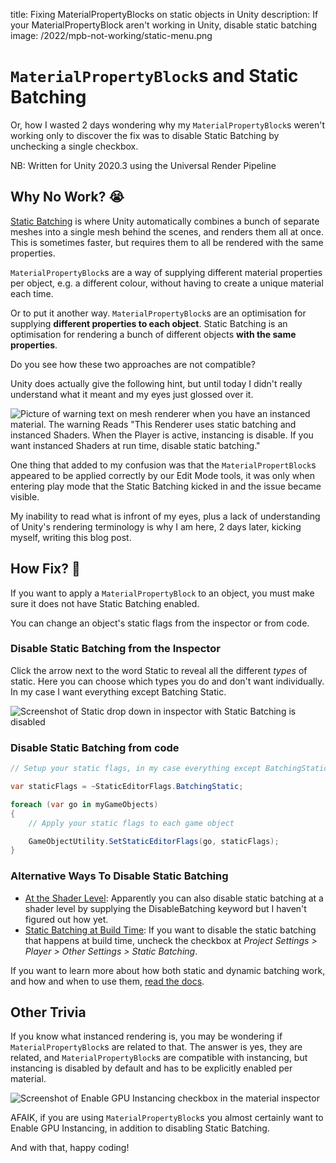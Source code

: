 title: Fixing MaterialPropertyBlocks on static objects in Unity
description: If your MaterialPropertyBlock aren't working in Unity, disable static batching
image: /2022/mpb-not-working/static-menu.png

# `MaterialPropertyBlock`s and Static Batching

Or, how I wasted 2 days wondering why my `MaterialPropertyBlock`s weren't working only to discover the fix was to disable Static Batching by unchecking a single checkbox.

NB: Written for Unity 2020.3 using the Universal Render Pipeline

## Why No Work? 😭

[Static Batching](https://docs.unity3d.com/2020.3/Documentation/Manual/static-batching.html) is where Unity automatically combines a bunch of separate meshes into a single mesh behind the scenes, and renders them all at once. This is sometimes faster, but requires them to all be rendered with the same properties.

`MaterialPropertyBlock`s are a way of supplying different material properties per object, e.g. a different colour, without having to create a unique material each time.

Or to put it another way. `MaterialPropertyBlock`s are an optimisation for supplying **different properties to each object**. Static Batching is an optimisation for rendering a bunch of different objects **with the same properties**.

Do you see how these two approaches are not compatible?

Unity does actually give the following hint, but until today I didn't really understand what it meant and my eyes just glossed over it.

![Picture of warning text on mesh renderer when you have an instanced material. The warning Reads "This Renderer uses static batching and instanced Shaders. When the Player is active, instancing is disable. If you want instanced Shaders at run time, disable static batching."](/2022/mpb-not-working/warning.png)

One thing that added to my confusion was that the `MaterialPropertBlock`s appeared to be applied correctly by our Edit Mode tools, it was only when entering play mode that the Static Batching kicked in and the issue became visible.

My inability to read what is infront of my eyes, plus a lack of understanding of Unity's rendering terminology is why I am here, 2 days later, kicking myself, writing this blog post.

## How Fix? 👷

If you want to apply a `MaterialPropertyBlock` to an object, you must make sure it does not have Static Batching enabled.

You can change an object's static flags from the inspector or from code.

### Disable Static Batching from the Inspector

Click the arrow next to the word Static to reveal all the different *types* of static. Here you can choose which types you do and don't want individually. In my case I want everything except Batching Static.

![Screenshot of Static drop down in inspector with Static Batching is disabled](/2022/mpb-not-working/static-menu.png)

### Disable Static Batching from code

```csharp
// Setup your static flags, in my case everything except BatchingStatic

var staticFlags = ~StaticEditorFlags.BatchingStatic;

foreach (var go in myGameObjects)
{
	// Apply your static flags to each game object

    GameObjectUtility.SetStaticEditorFlags(go, staticFlags);
}
```

### Alternative Ways To Disable Static Batching

* [At the Shader Level](https://docs.unity3d.com/2020.3/Documentation/Manual/static-batching.html#:~:text=The%20Mesh%20Renderer,set%20to%20true.): Apparently you can also disable static batching at a shader level by supplying the DisableBatching keyword but I haven't figured out how yet.
* [Static Batching at Build Time](https://docs.unity3d.com/2020.3/Documentation/Manual/static-batching.html#:~:text=see%20Performance%20implications.-,Static%20batching%20at%20build%20time,-You%20can%20enable): If you want to disable the static batching that happens at build time, uncheck the checkbox at *Project Settings > Player > Other Settings > Static Batching*.

If you want to learn more about how both static and dynamic batching work, and how and when to use them, [read the docs](https://docs.unity3d.com/Manual/DrawCallBatching.html).

## Other Trivia

If you know what instanced rendering is, you may be wondering if `MaterialPropertyBlock`s are related to that. The answer is yes, they are related, and `MaterialPropertyBlock`s are compatible with instancing, but instancing is disabled by default and has to be explicitly enabled per material.

![Screenshot of Enable GPU Instancing checkbox in the material inspector](/2022/mpb-not-working/enable-gpu-instancing.png)

AFAIK, if you are using `MaterialPropertyBlock`s you almost certainly want to Enable GPU Instancing, in addition to disabling Static Batching.

And with that, happy coding!